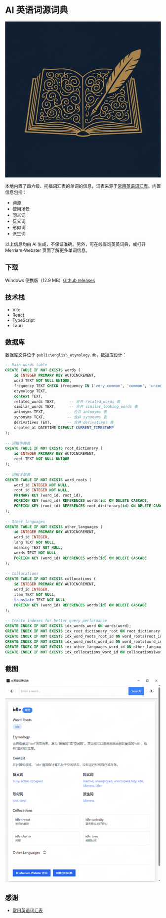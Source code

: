 # AI 英语词源词典

![](./app-icon.png)

本地内置了四六级、托福词汇表的单词的信息，词表来源于[常用英语词汇表](https://github.com/mahavivo/english-wordlists)。内置信息包括：

- 词源
- 使用场景
- 同义词
- 反义词
- 形似词
- 派生词

以上信息均由 AI 生成，不保证准确。另外，可在线查询英英词典，或打开 Merriam-Webster 页面了解更多单词信息。

## 下载

Windows 便携版（12.9 MB）[Github releases](https://github.com/SSShooter/en-etymology-dict/releases)

## 技术栈

- Vite
- React
- TypeScript
- Tauri

## 数据库

数据库文件位于 `public\english_etymology.db`，数据库设计：

```sql
-- Main words table
CREATE TABLE IF NOT EXISTS words (
    id INTEGER PRIMARY KEY AUTOINCREMENT,
    word TEXT NOT NULL UNIQUE,
    frequency TEXT CHECK (frequency IN ('very_common', 'common', 'uncommon', 'rare', 'archaic')),
    etymology TEXT,
    context TEXT,
    related_words TEXT,      -- 合并 related_words 表
    similar_words TEXT,      -- 合并 similar_looking_words 表
    antonyms TEXT,          -- 合并 antonyms 表
    synonyms TEXT,          -- 合并 synonyms 表
    derivatives TEXT,       -- 合并 derivatives 表
    created_at DATETIME DEFAULT CURRENT_TIMESTAMP
);

-- 词根字典表
CREATE TABLE IF NOT EXISTS root_dictionary (
    id INTEGER PRIMARY KEY AUTOINCREMENT,
    root TEXT NOT NULL UNIQUE
);

-- 词根关联表
CREATE TABLE IF NOT EXISTS word_roots (
    word_id INTEGER NOT NULL,
    root_id INTEGER NOT NULL,
    PRIMARY KEY (word_id, root_id),
    FOREIGN KEY (word_id) REFERENCES words(id) ON DELETE CASCADE,
    FOREIGN KEY (root_id) REFERENCES root_dictionary(id) ON DELETE CASCADE
);

-- Other languages
CREATE TABLE IF NOT EXISTS other_languages (
    id INTEGER PRIMARY KEY AUTOINCREMENT,
    word_id INTEGER,
    lang TEXT NOT NULL,
    meaning TEXT NOT NULL,
    words TEXT NOT NULL,
    FOREIGN KEY (word_id) REFERENCES words(id) ON DELETE CASCADE
);

-- Collocations
CREATE TABLE IF NOT EXISTS collocations (
    id INTEGER PRIMARY KEY AUTOINCREMENT,
    word_id INTEGER,
    item TEXT NOT NULL,
    translate TEXT NOT NULL,
    FOREIGN KEY (word_id) REFERENCES words(id) ON DELETE CASCADE
);

-- Create indexes for better query performance
CREATE INDEX IF NOT EXISTS idx_words_word ON words(word);
CREATE INDEX IF NOT EXISTS idx_root_dictionary_root ON root_dictionary(root);
CREATE INDEX IF NOT EXISTS idx_word_roots_root_id ON word_roots(root_id);
CREATE INDEX IF NOT EXISTS idx_word_roots_word_id ON word_roots(word_id);
CREATE INDEX IF NOT EXISTS idx_other_languages_word_id ON other_languages(word_id);
CREATE INDEX IF NOT EXISTS idx_collocations_word_id ON collocations(word_id);

```

## 截图

![](./images/screenshot.png)

## 感谢

- [常用英语词汇表](https://github.com/mahavivo/english-wordlists)